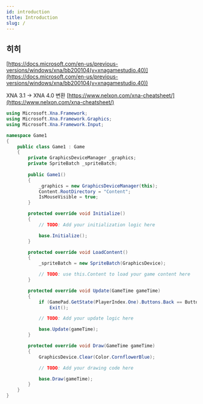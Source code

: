 ```yaml
---
id: introduction
title: Introduction
slug: /
---
```


## 히히

[https://docs.microsoft.com/en-us/previous-versions/windows/xna/bb200104(v=xnagamestudio.40)](https://docs.microsoft.com/en-us/previous-versions/windows/xna/bb200104(v=xnagamestudio.40))

XNA 3.1 -> XNA 4.0 변환
[https://www.nelxon.com/xna-cheatsheet/](https://www.nelxon.com/xna-cheatsheet/)

```csharp
using Microsoft.Xna.Framework;
using Microsoft.Xna.Framework.Graphics;
using Microsoft.Xna.Framework.Input;

namespace Game1
{
    public class Game1 : Game
    {
        private GraphicsDeviceManager _graphics;
        private SpriteBatch _spriteBatch;
        
        public Game1()
        {
            _graphics = new GraphicsDeviceManager(this);
            Content.RootDirectory = "Content";
            IsMouseVisible = true;
        }

        protected override void Initialize()
        {
            // TODO: Add your initialization logic here

            base.Initialize();
        }

        protected override void LoadContent()
        {
            _spriteBatch = new SpriteBatch(GraphicsDevice);

            // TODO: use this.Content to load your game content here
        }

        protected override void Update(GameTime gameTime)
        {
            if (GamePad.GetState(PlayerIndex.One).Buttons.Back == ButtonState.Pressed || Keyboard.GetState().IsKeyDown(Keys.Escape))
                Exit();

            // TODO: Add your update logic here

            base.Update(gameTime);
        }

        protected override void Draw(GameTime gameTime)
        {
            GraphicsDevice.Clear(Color.CornflowerBlue);

            // TODO: Add your drawing code here

            base.Draw(gameTime);
        }
    }
}
```